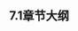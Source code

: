 
## 7.1章节大纲
	
<Markmap localtion="/markmap/environment/centos/chapter/centos7-outline5-chapter7.html"/>
